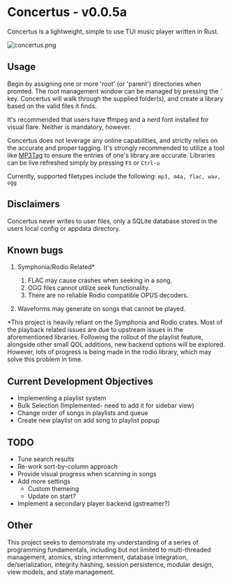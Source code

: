 # Concertus - v0.0.5a

Concertus is a lightweight, simple to use TUI music player written in Rust.

![concertus.png](https://i.postimg.cc/GmfgdZt7/concertus-img.png)

## Usage

Begin by assigning one or more 'root' (or 'parent') directories when
promted. The root management window can be managed by pressing the ```
` ``` key. Concertus will walk through the supplied folder(s), and
create a library based on the valid files it finds.

It's recommended that users have ffmpeg and a nerd font installed for
visual flare. Neither is mandatory, however.

Concertus does not leverage any online capabilities, and strictly
relies on the accurate and proper tagging. It's strongly recommended
to utilize a tool like [MP3Tag](https://www.mp3tag.de/en/) to ensure
the entries of one's library are accurate. Libraries can be live
refreshed simply by pressing ```F5``` or ```Ctrl-u```

Currently, supported filetypes include the following: ```mp3, m4a, flac, wav, ogg```

## Disclaimers

Concertus never writes to user files, only a SQLite database stored in
the users local config or appdata directory. 

## Known bugs

1. Symphonia/Rodio Related*
    1. FLAC may cause crashes when seeking in a song. 
    1. OGG files cannot utilize seek functionality. 
    1. There are no reliable Rodio compatible OPUS decoders.

2. Waveforms may generate on songs that cannot be played.

*This project is heavily reliant on the Symphonia and Rodio crates.
Most of the playback related issues are due to upstream issues in the
aforementioned libraries. Following the rollout of the playlist
feature, alongside other small QOL additions, new backend options will
be explored. However, lots of progress is being made in the rodio
library, which may solve this problem in time. 

## Current Development Objectives
- Implementing a playlist system
 - Bulk Selection (Implemented- need to add it for sidebar view)
- Change order of songs in playlists and queue
 - Create new playlist on add song to playlist popup

## TODO 
- Tune search results
- Re-work sort-by-column approach
- Provide visual progress when scanning in songs
- Add more settings
    - Custom themeing
    - Update on start?
- Implement a secondary player backend (gstreamer?)

## Other
This project seeks to demonstrate my understanding of a series of
programming fundamentals, including but not limited to multi-threaded
management, atomics, string internment, database integration,
de/serialization, integrity hashing, session persistence, modular
design, view models, and state management. 
